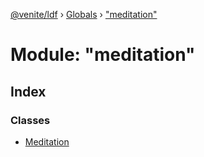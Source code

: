 [@venite/ldf](../README.md) › [Globals](../globals.md) › ["meditation"](_meditation_.md)

# Module: "meditation"

## Index

### Classes

* [Meditation](../classes/_meditation_.meditation.md)
